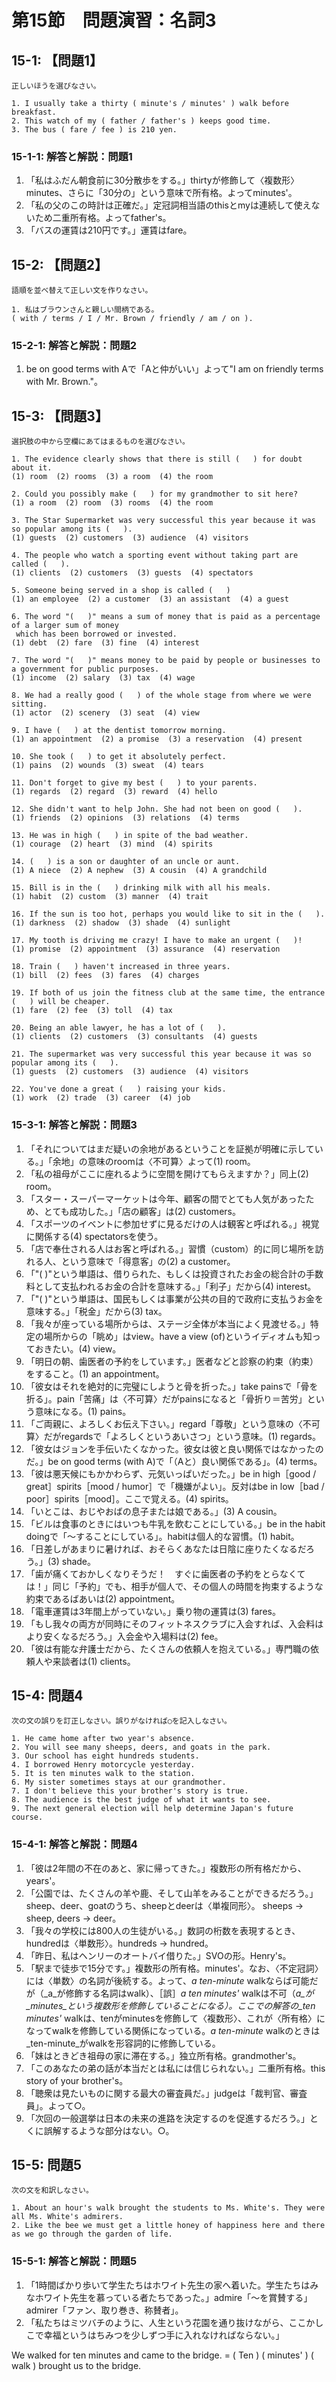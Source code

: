 # 第15節　問題演習：名詞3

## 15-1: 【問題1】
```
正しいほうを選びなさい。

1. I usually take a thirty ( minute's / minutes' ) walk before breakfast.
2. This watch of my ( father / father's ) keeps good time.
3. The bus ( fare / fee ) is 210 yen.

```

### 15-1-1: 解答と解説：問題1
1. 「私はふだん朝食前に30分散歩をする。」thirtyが修飾して〈複数形〉minutes、さらに「30分の」という意味で所有格。よってminutes'。
2. 「私の父のこの時計は正確だ。」定冠詞相当語のthisとmyは連続して使えないため二重所有格。よってfather's。
3. 「バスの運賃は210円です。」運賃はfare。

## 15-2: 【問題2】
```
語順を並べ替えて正しい文を作りなさい。

1. 私はブラウンさんと親しい間柄である。
( with / terms / I / Mr. Brown / friendly / am / on ).
```

### 15-2-1: 解答と解説：問題2
1. be on good terms with Aで「Aと仲がいい」よって"I am on friendly terms with Mr. Brown."。

## 15-3: 【問題3】
```
選択肢の中から空欄にあてはまるものを選びなさい。

1. The evidence clearly shows that there is still (   ) for doubt about it.
(1) room  (2) rooms  (3) a room  (4) the room

2. Could you possibly make (   ) for my grandmother to sit here?
(1) a room  (2) room  (3) rooms  (4) the room

3. The Star Supermarket was very successful this year because it was so popular among its (   ).
(1) guests  (2) customers  (3) audience  (4) visitors

4. The people who watch a sporting event without taking part are called (   ).
(1) clients  (2) customers  (3) guests  (4) spectators

5. Someone being served in a shop is called (   )
(1) an employee  (2) a customer  (3) an assistant  (4) a guest

6. The word "(   )" means a sum of money that is paid as a percentage of a larger sum of money
 which has been borrowed or invested.
(1) debt  (2) fare  (3) fine  (4) interest

7. The word "(   )" means money to be paid by people or businesses to a government for public purposes.
(1) income  (2) salary  (3) tax  (4) wage

8. We had a really good (   ) of the whole stage from where we were sitting.
(1) actor  (2) scenery  (3) seat  (4) view

9. I have (   ) at the dentist tomorrow morning.
(1) an appointment  (2) a promise  (3) a reservation  (4) present

10. She took (   ) to get it absolutely perfect.
(1) pains  (2) wounds  (3) sweat  (4) tears

11. Don't forget to give my best (   ) to your parents.
(1) regards  (2) regard  (3) reward  (4) hello

12. She didn't want to help John. She had not been on good (   ).
(1) friends  (2) opinions  (3) relations  (4) terms

13. He was in high (   ) in spite of the bad weather.
(1) courage  (2) heart  (3) mind  (4) spirits

14. (   ) is a son or daughter of an uncle or aunt.
(1) A niece  (2) A nephew  (3) A cousin  (4) A grandchild

15. Bill is in the (   ) drinking milk with all his meals.
(1) habit  (2) custom  (3) manner  (4) trait

16. If the sun is too hot, perhaps you would like to sit in the (   ).
(1) darkness  (2) shadow  (3) shade  (4) sunlight

17. My tooth is driving me crazy! I have to make an urgent (   )!
(1) promise  (2) appointment  (3) assurance  (4) reservation

18. Train (   ) haven't increased in three years.
(1) bill  (2) fees  (3) fares  (4) charges

19. If both of us join the fitness club at the same time, the entrance (   ) will be cheaper.
(1) fare  (2) fee  (3) toll  (4) tax

20. Being an able lawyer, he has a lot of (   ).
(1) clients  (2) customers  (3) consultants  (4) guests

21. The supermarket was very successful this year because it was so popular among its (   ).
(1) guests  (2) customers  (3) audience  (4) visitors

22. You've done a great (   ) raising your kids.
(1) work  (2) trade  (3) career  (4) job
```

### 15-3-1: 解答と解説：問題3
1. 「それについてはまだ疑いの余地があるということを証拠が明確に示している。」「余地」の意味のroomは〈不可算〉よって(1) room。
2. 「私の祖母がここに座れるように空間を開けてもらえますか？」同上(2) room。
3. 「スター・スーパーマーケットは今年、顧客の間でとても人気があったため、とても成功した。」「店の顧客」は(2) customers。
4. 「スポーツのイベントに参加せずに見るだけの人は観客と呼ばれる。」視覚に関係する(4) spectatorsを使う。
5. 「店で奉仕される人はお客と呼ばれる。」習慣（custom）的に同じ場所を訪れる人、という意味で「得意客」の(2) a customer。
6. 「"(   )"という単語は、借りられた、もしくは投資されたお金の総合計の手数料として支払われるお金の合計を意味する。」「利子」だから(4) interest。
7. 「"(   )"という単語は、国民もしくは事業が公共の目的で政府に支払うお金を意味する。」「税金」だから(3) tax。
8. 「我々が座っている場所からは、ステージ全体が本当によく見渡せる。」特定の場所からの「眺め」はview。have a view (of)というイディオムも知っておきたい。(4) view。
9. 「明日の朝、歯医者の予約をしています。」医者などと診察の約束（約束）をすること。(1) an appointment。
10. 「彼女はそれを絶対的に完璧にしようと骨を折った。」take painsで「骨を折る」。pain「苦痛」は〈不可算〉だがpainsになると「骨折り＝苦労」という意味になる。(1) pains。
11. 「ご両親に、よろしくお伝え下さい。」regard「尊敬」という意味の〈不可算〉だがregardsで「よろしくというあいさつ」という意味。(1) regards。
12. 「彼女はジョンを手伝いたくなかった。彼女は彼と良い関係ではなかったのだ。」be on good terms (with A)で「（Aと）良い関係である」。(4) terms。
13. 「彼は悪天候にもかかわらず、元気いっぱいだった。」be in high［good / great］spirits［mood / humor］で「機嫌がよい」。反対はbe in low［bad / poor］spirits［mood］。ここで覚える。(4) spirits。
14. 「いとこは、おじやおばの息子または娘である。」(3) A cousin。
15. 「ビルは食事のときにはいつも牛乳を飲むことにしている。」be in the habit doingで「～することにしている」。habitは個人的な習慣。(1) habit。
16. 「日差しがあまりに暑ければ、おそらくあなたは日陰に座りたくなるだろう。」(3) shade。
17. 「歯が痛くておかしくなりそうだ！　すぐに歯医者の予約をとらなくては！」同じ「予約」でも、相手が個人で、その個人の時間を拘束するような約束であるばあいは(2) appointment。
18. 「電車運賃は3年間上がっていない。」乗り物の運賃は(3) fares。
19. 「もし我々の両方が同時にそのフィットネスクラブに入会すれば、入会料はより安くなるだろう。」入会金や入場料は(2) fee。
20. 「彼は有能な弁護士だから、たくさんの依頼人を抱えている。」専門職の依頼人や来談者は(1) clients。

## 15-4: 問題4
```
次の文の誤りを訂正しなさい。誤りがなければ○を記入しなさい。

1. He came home after two year's absence.
2. You will see many sheeps, deers, and goats in the park.
3. Our school has eight hundreds students.
4. I borrowed Henry motorcycle yesterday.
5. It is ten minutes walk to the station.
6. My sister sometimes stays at our grandmother.
7. I don't believe this your brother's story is true.
8. The audience is the best judge of what it wants to see.
9. The next general election will help determine Japan's future course.
```

### 15-4-1: 解答と解説：問題4
1. 「彼は2年間の不在のあと、家に帰ってきた。」複数形の所有格だから、years'。
2. 「公園では、たくさんの羊や鹿、そして山羊をみることができるだろう。」sheep、deer、goatのうち、sheepとdeerは〈単複同形〉。 sheeps -> sheep, deers -> deer。
3. 「我々の学校には800人の生徒がいる。」数詞の桁数を表現するとき、hundredは〈単数形〉。hundreds -> hundred。
4. 「昨日、私はヘンリーのオートバイ借りた。」SVOの形。Henry's。
5. 「駅まで徒歩で15分です。」複数形の所有格。minutes'。なお、〈不定冠詞〉には〈単数〉の名詞が後続する。よって、_a ten-minute_ walkならば可能だが（_a_が修飾する名詞はwalk）、［誤］_a ten minutes'_ walkは不可（_a_が_minutes_という複数形を修飾していることになる）。ここでの解答の_ten minutes'_ walkは、tenがminutesを修飾して〈複数形〉、これが〈所有格〉になってwalkを修飾している関係になっている。_a ten-minute_ walkのときは_ten-minute_がwalkを形容詞的に修飾している。
6. 「妹はときどき祖母の家に滞在する。」独立所有格。grandmother's。
7. 「このあなたの弟の話が本当だとは私には信じられない。」二重所有格。this story of your brother's。
8. 「聴衆は見たいものに関する最大の審査員だ。」judgeは「裁判官、審査員」。よって○。
9. 「次回の一般選挙は日本の未来の進路を決定するのを促進するだろう。」とくに誤解するような部分はない。○。

## 15-5: 問題5
```
次の文を和訳しなさい。

1. About an hour's walk brought the students to Ms. White's. They were all Ms. White's admirers.
2. Like the bee we must get a little honey of happiness here and there as we go through the garden of life.
```

### 15-5-1: 解答と解説：問題5
1. 「1時間ばかり歩いて学生たちはホワイト先生の家へ着いた。学生たちはみなホワイト先生を慕っている者たちであった。」admire「～を賞賛する」admirer「ファン、取り巻き、称賛者」。
2. 「私たちはミツバチのように、人生という花園を通り抜けながら、ここかしこで幸福というはちみつを少しずつ手に入れなければならない。」

We walked for ten minutes and came to the bridge. = ( Ten ) ( minutes' ) ( walk ) brought us to the bridge.
